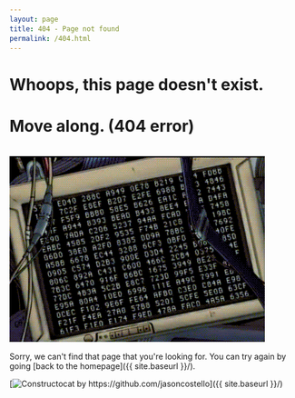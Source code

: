 ```yaml
---
layout: page
title: 404 - Page not found
permalink: /404.html
---
```



<div class="text-center">
  <h1>Whoops, this page doesn't exist.</h1>
  <h1>Move along. (404 error)</h1>
  <br/>

  <img src="https://github.com/AnthonyTippy/Images/blob/master/404%20ERROR.gif?raw=true" />
</div>



Sorry, we can't find that page that you're looking for. You can try again by going [back to the homepage]({{ site.baseurl }}/).

[<img src="{{ site.baseurl }}/images/404.jpg" alt="Constructocat by https://github.com/jasoncostello" style="width: 400px;"/>]({{ site.baseurl }}/)
